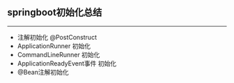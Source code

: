 ## springboot初始化总结
--- 
- 注解初始化 @PostConstruct
- ApplicationRunner 初始化
- CommandLineRunner 初始化
- ApplicationReadyEvent事件 初始化
- @Bean注解初始化
